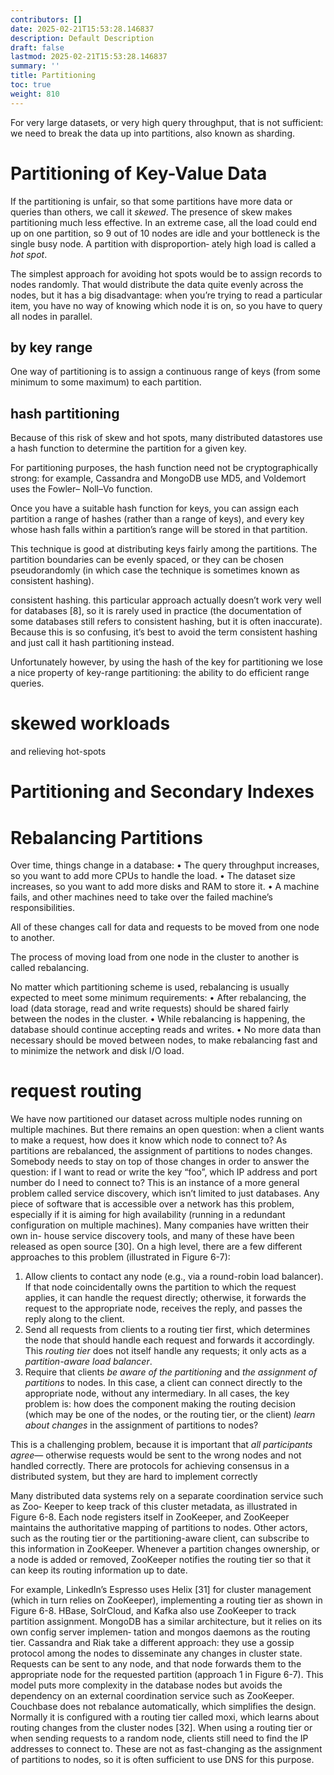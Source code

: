 ```yaml
---
contributors: []
date: 2025-02-21T15:53:28.146837
description: Default Description
draft: false
lastmod: 2025-02-21T15:53:28.146837
summary: ''
title: Partitioning
toc: true
weight: 810
---
```


For very large datasets, or very high query throughput, that is not sufficient: we need to break the data up into partitions, also known as sharding.

# Partitioning of Key-Value Data

If the partitioning is unfair, so that some partitions have more data or queries than
others, we call it *skewed*. The presence of skew makes partitioning much less effective.
In an extreme case, all the load could end up on one partition, so 9 out of 10 nodes
are idle and your bottleneck is the single busy node. A partition with disproportion‐
ately high load is called a *hot spot*.

The simplest approach for avoiding hot spots would be to assign records to nodes
randomly. That would distribute the data quite evenly across the nodes, but it has a
big disadvantage: when you’re trying to read a particular item, you have no way of
knowing which node it is on, so you have to query all nodes in parallel.

## by key range

One way of partitioning is to assign a continuous range of keys (from some minimum to some maximum) to each partition.

## hash partitioning

Because of this risk of skew and hot spots, many distributed datastores use a hash
function to determine the partition for a given key.

For partitioning purposes, the hash function need not be cryptographically strong:
for example, Cassandra and MongoDB use MD5, and Voldemort uses the Fowler–
Noll–Vo function.

Once you have a suitable hash function for keys, you can assign each partition a
range of hashes (rather than a range of keys), and every key whose hash falls within a
partition’s range will be stored in that partition.

This technique is good at distributing keys fairly among the partitions. The partition
boundaries can be evenly spaced, or they can be chosen pseudorandomly (in which
case the technique is sometimes known as consistent hashing).

consistent hashing. this particular approach actually doesn’t work very well for databases \[8\], so it is rarely used in practice (the documentation of some databases still refers to consistent hashing, but it is often inaccurate). Because this is so confusing, it’s best to avoid the term consistent hashing and just call it hash partitioning instead.

Unfortunately however, by using the hash of the key for partitioning we lose a nice
property of key-range partitioning: the ability to do efficient range queries.

# skewed workloads

and relieving hot-spots

# Partitioning and Secondary Indexes

# Rebalancing Partitions

Over time, things change in a database:
• The query throughput increases, so you want to add more CPUs to handle the load.
• The dataset size increases, so you want to add more disks and RAM to store it.
• A machine fails, and other machines need to take over the failed machine’s responsibilities.

All of these changes call for data and requests to be moved from one node to another.

The process of moving load from one node in the cluster to another is called rebalancing.

No matter which partitioning scheme is used, rebalancing is usually expected to meet some minimum requirements:
• After rebalancing, the load (data storage, read and write requests) should be shared fairly between the nodes in the cluster.
• While rebalancing is happening, the database should continue accepting reads and writes.
• No more data than necessary should be moved between nodes, to make rebalancing fast and to minimize the network and disk I/O load.

# request routing

We have now partitioned our dataset across multiple nodes running on multiple
machines. But there remains an open question: when a client wants to make a
request, how does it know which node to connect to? As partitions are rebalanced,
the assignment of partitions to nodes changes. Somebody needs to stay on top of
those changes in order to answer the question: if I want to read or write the key “foo”,
which IP address and port number do I need to connect to?
This is an instance of a more general problem called service discovery, which isn’t
limited to just databases. Any piece of software that is accessible over a network has
this problem, especially if it is aiming for high availability (running in a redundant
configuration on multiple machines). Many companies have written their own in-
house service discovery tools, and many of these have been released as open source
\[30\].
On a high level, there are a few different approaches to this problem (illustrated in
Figure 6-7):

1. Allow clients to contact any node (e.g., via a round-robin load balancer). If that
   node coincidentally owns the partition to which the request applies, it can handle
   the request directly; otherwise, it forwards the request to the appropriate node,
   receives the reply, and passes the reply along to the client.
1. Send all requests from clients to a routing tier first, which determines the node
   that should handle each request and forwards it accordingly. This *routing tier*
   does not itself handle any requests; it only acts as a *partition-aware load balancer*.
1. Require that clients *be aware of the partitioning* and *the assignment of partitions*
   to nodes. In this case, a client can connect directly to the appropriate node,
   without any intermediary.
   In all cases, the key problem is: how does the component making the routing decision
   (which may be one of the nodes, or the routing tier, or the client) *learn about changes*
   in the assignment of partitions to nodes?

This is a challenging problem, because it is important that *all participants agree*—
otherwise requests would be sent to the wrong nodes and not handled correctly.
There are protocols for achieving consensus in a distributed system, but they are hard
to implement correctly

Many distributed data systems rely on a separate coordination service such as Zoo‐
Keeper to keep track of this cluster metadata, as illustrated in Figure 6-8. Each node
registers itself in ZooKeeper, and ZooKeeper maintains the authoritative mapping of
partitions to nodes. Other actors, such as the routing tier or the partitioning-aware
client, can subscribe to this information in ZooKeeper. Whenever a partition changes
ownership, or a node is added or removed, ZooKeeper notifies the routing tier so that
it can keep its routing information up to date.

For example, LinkedIn’s Espresso uses Helix \[31\] for cluster management (which in
turn relies on ZooKeeper), implementing a routing tier as shown in Figure 6-8.
HBase, SolrCloud, and Kafka also use ZooKeeper to track partition assignment.
MongoDB has a similar architecture, but it relies on its own config server implemen‐
tation and mongos daemons as the routing tier.
Cassandra and Riak take a different approach: they use a gossip protocol among the
nodes to disseminate any changes in cluster state. Requests can be sent to any node,
and that node forwards them to the appropriate node for the requested partition
(approach 1 in Figure 6-7). This model puts more complexity in the database nodes
but avoids the dependency on an external coordination service such as ZooKeeper.
Couchbase does not rebalance automatically, which simplifies the design. Normally it
is configured with a routing tier called moxi, which learns about routing changes
from the cluster nodes \[32\].
When using a routing tier or when sending requests to a random node, clients still
need to find the IP addresses to connect to. These are not as fast-changing as the
assignment of partitions to nodes, so it is often sufficient to use DNS for this purpose.
